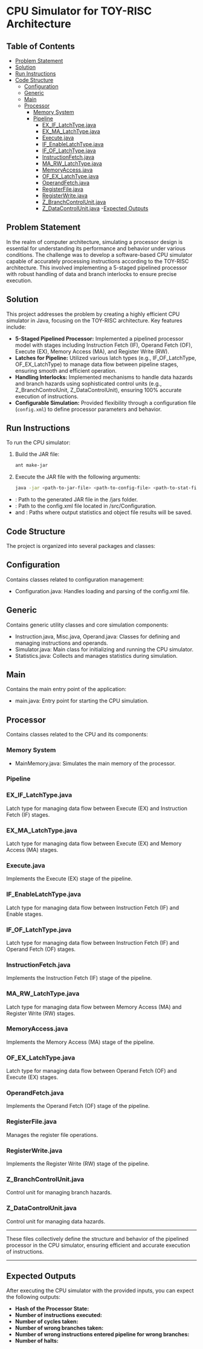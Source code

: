 # CPU Simulator for TOY-RISC Architecture

## Table of Contents

- [Problem Statement](#problem-statement)
- [Solution](#solution)
- [Run Instructions](#run-instructions)
- [Code Structure](#code-structure)
  - [Configuration](#configuration)
  - [Generic](#generic)
  - [Main](#main)
  - [Processor](#processor)
    - [Memory System](#memory-system)
    - [Pipeline](#pipeline)
      - [EX_IF_LatchType.java](#ex_if_latchtypejava)
      - [EX_MA_LatchType.java](#ex_ma_latchtypejava)
      - [Execute.java](#executejava)
      - [IF_EnableLatchType.java](#if_enablelatchtypejava)
      - [IF_OF_LatchType.java](#if_of_latchtypejava)
      - [InstructionFetch.java](#instructionfetchjava)
      - [MA_RW_LatchType.java](#ma_rw_latchtypejava)
      - [MemoryAccess.java](#memoryaccessjava)
      - [OF_EX_LatchType.java](#of_ex_latchtypejava)
      - [OperandFetch.java](#operandfetchjava)
      - [RegisterFile.java](#registerfilejava)
      - [RegisterWrite.java](#registerwritejava)
      - [Z_BranchControlUnit.java](#z_branchcontrolunitjava)
      - [Z_DataControlUnit.java](#z_datacontrolunitjava)
-[Expected Outputs](#expected_outputs)


## Problem Statement

In the realm of computer architecture, simulating a processor design is essential for understanding its performance and behavior under various conditions. The challenge was to develop a software-based CPU simulator capable of accurately processing instructions according to the TOY-RISC architecture. This involved implementing a 5-staged pipelined processor with robust handling of data and branch interlocks to ensure precise execution.

## Solution

This project addresses the problem by creating a highly efficient CPU simulator in Java, focusing on the TOY-RISC architecture. Key features include:

- **5-Staged Pipelined Processor:** Implemented a pipelined processor model with stages including Instruction Fetch (IF), Operand Fetch (OF), Execute (EX), Memory Access (MA), and Register Write (RW).
- **Latches for Pipeline:** Utilized various latch types (e.g., IF_OF_LatchType, OF_EX_LatchType) to manage data flow between pipeline stages, ensuring smooth and efficient operation.
- **Handling Interlocks:** Implemented mechanisms to handle data hazards and branch hazards using sophisticated control units (e.g., Z_BranchControlUnit, Z_DataControlUnit), ensuring 100% accurate execution of instructions.
- **Configurable Simulation:** Provided flexibility through a configuration file (`config.xml`) to define processor parameters and behavior.

## Run Instructions

To run the CPU simulator:

1. Build the JAR file:
   ```bash
   ant make-jar
2. Execute the JAR file with the following arguments:
   ```bash
   java -jar <path-to-jar-file> <path-to-config-file> <path-to-stat-file> <path-to-object-file>
- <path-to-jar-file>: Path to the generated JAR file in the /jars folder.
- <path-to-config-file>: Path to the config.xml file located in /src/Configuration.
- <path-to-stat-file> and <path-to-object-file>: Paths where output statistics and object file results will be saved.


## Code Structure
The project is organized into several packages and classes:

## Configuration
Contains classes related to configuration management:
- Configuration.java: Handles loading and parsing of the config.xml file.
## Generic
Contains generic utility classes and core simulation components:
- Instruction.java, Misc.java, Operand.java: Classes for defining and managing instructions and operands.
- Simulator.java: Main class for initializing and running the CPU simulator.
- Statistics.java: Collects and manages statistics during simulation.
## Main
Contains the main entry point of the application:
- main.java: Entry point for starting the CPU simulation.
## Processor
Contains classes related to the CPU and its components:
### Memory System
- MainMemory.java: Simulates the main memory of the processor.
### Pipeline
### EX_IF_LatchType.java
Latch type for managing data flow between Execute (EX) and Instruction Fetch (IF) stages.
### EX_MA_LatchType.java
Latch type for managing data flow between Execute (EX) and Memory Access (MA) stages.
### Execute.java
Implements the Execute (EX) stage of the pipeline.
### IF_EnableLatchType.java
Latch type for managing data flow between Instruction Fetch (IF) and Enable stages.
### IF_OF_LatchType.java
Latch type for managing data flow between Instruction Fetch (IF) and Operand Fetch (OF) stages.
### InstructionFetch.java
Implements the Instruction Fetch (IF) stage of the pipeline.
### MA_RW_LatchType.java
Latch type for managing data flow between Memory Access (MA) and Register Write (RW) stages.
### MemoryAccess.java
Implements the Memory Access (MA) stage of the pipeline.
### OF_EX_LatchType.java
Latch type for managing data flow between Operand Fetch (OF) and Execute (EX) stages.
### OperandFetch.java
Implements the Operand Fetch (OF) stage of the pipeline.
### RegisterFile.java
Manages the register file operations.
### RegisterWrite.java
Implements the Register Write (RW) stage of the pipeline.
### Z_BranchControlUnit.java
Control unit for managing branch hazards.
### Z_DataControlUnit.java
Control unit for managing data hazards.

---

These files collectively define the structure and behavior of the pipelined processor in the CPU simulator, ensuring efficient and accurate execution of instructions.


---

## Expected Outputs
After executing the CPU simulator with the provided inputs, you can expect the following outputs:

- **Hash of the Processor State:** 
- **Number of instructions executed:** 
- **Number of cycles taken:** 
- **Number of wrong branches taken:** 
- **Number of wrong instructions entered pipeline for wrong branches:** 
- **Number of halts:** 



